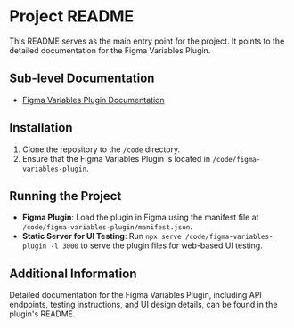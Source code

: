 # Project README

This README serves as the main entry point for the project. It points to the detailed documentation for the Figma Variables Plugin.

## Sub-level Documentation
- [Figma Variables Plugin Documentation](/code/figma-variables-plugin/README.md)

## Installation

1. Clone the repository to the `/code` directory.
2. Ensure that the Figma Variables Plugin is located in `/code/figma-variables-plugin`.

## Running the Project

- **Figma Plugin**: Load the plugin in Figma using the manifest file at `/code/figma-variables-plugin/manifest.json`.
- **Static Server for UI Testing**: Run `npx serve /code/figma-variables-plugin -l 3000` to serve the plugin files for web-based UI testing.

## Additional Information

Detailed documentation for the Figma Variables Plugin, including API endpoints, testing instructions, and UI design details, can be found in the plugin's README.
